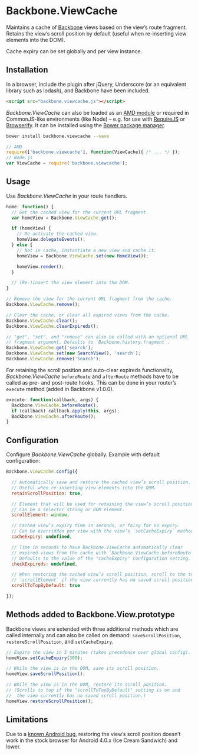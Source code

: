 # Backbone.ViewCache

Maintains a cache of [Backbone][backbone] views based on the view’s route fragment. Retains the view’s scroll position by default (useful when re-inserting view elements into the DOM).

Cache expiry can be set globally and per view instance.

## Installation

In a browser, include the plugin after jQuery, Underscore (or an equivalent library such as lodash), and Backbone have been included.

``` html
<script src="backbone.viewcache.js"></script>
```

*Backbone.ViewCache* can also be loaded as an [AMD module][amd] or required in CommonJS-like environments (like Node) – e.g. for use with [RequireJS][requirejs] or [Browserify][browserify]. It can be installed using the [Bower package manager][bower].

``` bash
bower install backbone.viewcache --save
```

``` javascript
// AMD
require(['backbone.viewcache'], function(ViewCache){ /* ... */ });
// Node.js
var ViewCache = require('backbone.viewcache');
```

## Usage

Use *Backbone.ViewCache* in your route handlers.

```javascript
home: function() {
  // Get the cached view for the current URL fragment.
  var homeView = Backbone.ViewCache.get();

  if (homeView) {
    // Re-activate the cached view.
    homeView.delegateEvents();
  } else {
    // Not in cache, instantiate a new view and cache it.
    homeView = Backbone.ViewCache.set(new HomeView());

    homeView.render();
  }

  // (Re-)insert the view element into the DOM.
}
```

```javascript
// Remove the view for the current URL fragment from the cache.
Backbone.ViewCache.remove();

// Clear the cache, or clear all expired views from the cache.
Backbone.ViewCache.clear();
Backbone.ViewCache.clearExpireds();

// "get", "set", and "remove" can also be called with an optional URL
// fragment argument. Defaults to `Backbone.history.fragment`.
Backbone.ViewCache.get('search');
Backbone.ViewCache.set(new SearchView(), 'search');
Backbone.ViewCache.remove('search');
```

For retaining the scroll position and auto-clear expireds functionality, *Backbone.ViewCache* `beforeRoute` and `afterRoute` methods have to be called as pre- and post-route hooks.
This can be done in your router’s `execute` method (added in Backbone v1.0.0).

```javascript
execute: function(callback, args) {
  Backbone.ViewCache.beforeRoute();
  if (callback) callback.apply(this, args);
  Backbone.ViewCache.afterRoute();
}
```

## Configuration

Configure *Backbone.ViewCache* globally. Example with default configuration:

```javascript
Backbone.ViewCache.config({

  // Automatically save and restore the cached view’s scroll position.
  // Useful when re-inserting view elements into the DOM.
  retainScrollPosition: true,

  // Element that will be used for retaining the view’s scroll position.
  // Can be a selector string or DOM element.
  scrollElement: window,

  // Cached view’s expiry time in seconds, or falsy for no expiry.
  // Can be overridden per view with the view’s `setCacheExpiry` method.
  cacheExpiry: undefined,

  // Time in seconds to have Backbone.ViewCache automatically clear
  // expired views from the cache with `Backbone.ViewCache.beforeRoute`.
  // Defaults to the value of the "cacheExpiry" configuration setting.
  checkExpireds: undefined,

  // When restoring the cached view’s scroll position, scroll to the top of
  // `scrollElement` if the view currently has no saved scroll position.
  scrollToTopByDefault: true

});
```

## Methods added to Backbone.View.prototype

Backbone views are extended with three additional methods which are called internally and can also be called on demand: `saveScrollPosition`, `restoreScrollPosition`, and `setCacheExpiry`.

```javascript
// Expire the view in 5 minutes (takes precedence over global config).
homeView.setCacheExpiry(300);

// While the view is in the DOM, save its scroll position.
homeView.saveScrollPosition();

// While the view is in the DOM, restore its scroll position.
// (Scrolls to top if the "scrollToTopByDefault" setting is on and
//  the view currently has no saved scroll position.)
homeView.restoreScrollPosition();
```

## Limitations

Due to a [known Android bug][android], restoring the view’s scroll position doesn’t work in the stock browser for Android 4.0.x (Ice Cream Sandwich) and lower.

[backbone]: http://backbonejs.org/
[amd]: https://github.com/amdjs/amdjs-api/wiki/AMD
[requirejs]: http://requirejs.org/
[browserify]: http://browserify.org/
[bower]: http://bower.io/
[android]: https://code.google.com/p/android/issues/detail?id=19625
